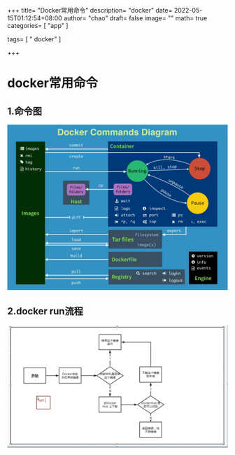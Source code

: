 +++
title= "Docker常用命令"
description= "docker"
date= 2022-05-15T01:12:54+08:00
author= "chao"
draft= false
image= "" 
math= true
categories= [
    "app"
]

tags=  [
    " docker"
]

+++

# docker常用命令

## 1.命令图

![查看源图像](images/v2-820aee2a33654099d87cdd2b7a1ce741_r.jpg)

## 2.docker run流程

![image-20220515022411757](images/image-20220515022411757.png)

